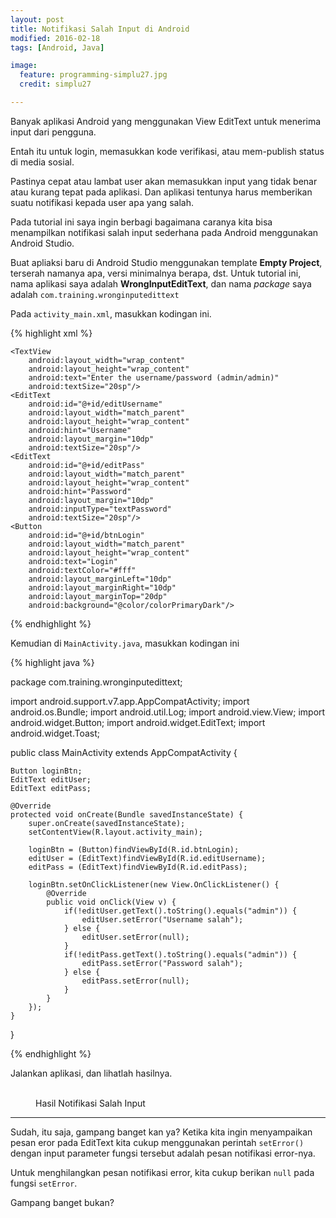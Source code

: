 ```yaml
---
layout: post
title: Notifikasi Salah Input di Android
modified: 2016-02-18
tags: [Android, Java]

image:
  feature: programming-simplu27.jpg
  credit: simplu27

---
```


Banyak aplikasi Android yang menggunakan View EditText untuk menerima input dari pengguna.

Entah itu untuk login, memasukkan kode verifikasi, atau mem-publish status di media sosial.

Pastinya cepat atau lambat user akan memasukkan input yang tidak benar atau kurang tepat pada aplikasi. Dan aplikasi tentunya harus memberikan suatu notifikasi kepada user apa yang salah.

Pada tutorial ini saya ingin berbagi bagaimana caranya kita bisa menampilkan notifikasi salah input sederhana pada Android menggunakan Android Studio.

<!--excerpt-->

Buat apliaksi baru di Android Studio menggunakan template **Empty Project**, terserah namanya apa, versi minimalnya berapa, dst. Untuk tutorial ini, nama aplikasi saya adalah **WrongInputEditText**, dan nama *package* saya adalah `com.training.wronginputedittext`

Pada `activity_main.xml`, masukkan kodingan ini.

{% highlight xml %}
<?xml version="1.0" encoding="utf-8"?>
<LinearLayout xmlns:android="http://schemas.android.com/apk/res/android"
    xmlns:tools="http://schemas.android.com/tools"
    android:layout_width="match_parent"
    android:layout_height="match_parent"
    android:paddingBottom="@dimen/activity_vertical_margin"
    android:paddingLeft="@dimen/activity_horizontal_margin"
    android:paddingRight="@dimen/activity_horizontal_margin"
    android:paddingTop="@dimen/activity_vertical_margin"
    tools:context="com.training.wronginputedittext.MainActivity"
    android:orientation="vertical">

    <TextView
        android:layout_width="wrap_content"
        android:layout_height="wrap_content"
        android:text="Enter the username/password (admin/admin)"
        android:textSize="20sp"/>
    <EditText
        android:id="@+id/editUsername"
        android:layout_width="match_parent"
        android:layout_height="wrap_content"
        android:hint="Username"
        android:layout_margin="10dp"
        android:textSize="20sp"/>
    <EditText
        android:id="@+id/editPass"
        android:layout_width="match_parent"
        android:layout_height="wrap_content"
        android:hint="Password"
        android:layout_margin="10dp"
        android:inputType="textPassword"
        android:textSize="20sp"/>
    <Button
        android:id="@+id/btnLogin"
        android:layout_width="match_parent"
        android:layout_height="wrap_content"
        android:text="Login"
        android:textColor="#fff"
        android:layout_marginLeft="10dp"
        android:layout_marginRight="10dp"
        android:layout_marginTop="20dp"
        android:background="@color/colorPrimaryDark"/>
</LinearLayout>

{% endhighlight %}

Kemudian di `MainActivity.java`, masukkan kodingan ini

{% highlight java %}

package com.training.wronginputedittext;

import android.support.v7.app.AppCompatActivity;
import android.os.Bundle;
import android.util.Log;
import android.view.View;
import android.widget.Button;
import android.widget.EditText;
import android.widget.Toast;

public class MainActivity extends AppCompatActivity {

    Button loginBtn;
    EditText editUser;
    EditText editPass;

    @Override
    protected void onCreate(Bundle savedInstanceState) {
        super.onCreate(savedInstanceState);
        setContentView(R.layout.activity_main);

        loginBtn = (Button)findViewById(R.id.btnLogin);
        editUser = (EditText)findViewById(R.id.editUsername);
        editPass = (EditText)findViewById(R.id.editPass);

        loginBtn.setOnClickListener(new View.OnClickListener() {
            @Override
            public void onClick(View v) {
                if(!editUser.getText().toString().equals("admin")) {
                    editUser.setError("Username salah");
                } else {
                    editUser.setError(null);
                }
                if(!editPass.getText().toString().equals("admin")) {
                    editPass.setError("Password salah");
                } else {
                    editPass.setError(null);
                }
            }
        });
    }
}

{% endhighlight %}

Jalankan aplikasi, dan lihatlah hasilnya.

<figure class="third">
	<a href="/images/posts/2016-02-28-android-notifikasi-salah-input/android-salah-input-1.png"><img src="/images/posts/2016-02-28-android-notifikasi-salah-input/android-salah-input-1.png" alt=""/></a>
  <a href="/images/posts/2016-02-28-android-notifikasi-salah-input/android-salah-input-2.png"><img src="/images/posts/2016-02-28-android-notifikasi-salah-input/android-salah-input-2.png" alt=""/></a>
  <a href="/images/posts/2016-02-28-android-notifikasi-salah-input/android-salah-input-3.png"><img src="/images/posts/2016-02-28-android-notifikasi-salah-input/android-salah-input-3.png" alt=""/></a>
  <figcaption>Hasil Notifikasi Salah Input</figcaption>
</figure>

***

Sudah, itu saja, gampang banget kan ya? Ketika kita ingin menyampaikan pesan eror pada EditText kita cukup menggunakan perintah `setError()` dengan input parameter fungsi tersebut adalah pesan notifikasi error-nya.

Untuk menghilangkan pesan notifikasi error, kita cukup berikan `null` pada fungsi `setError`.

Gampang banget bukan?
